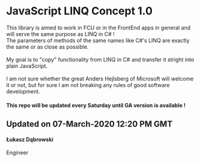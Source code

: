 # JavaScript LINQ Concept 1.0
This library is aimed to work in FCU or in the FrontEnd apps in general and will serve the same purpose as LINQ in C# ! \
The parameters of methods of the same names like C#'s LINQ are exactly the same or as close as possible. \
\
My goal is to "copy" functionality from LINQ in C# and transfer it stright into plain JavaScript. \
\
I am not sure whether the great Anders Hejlsberg of Microsoft will welcome it or not, but for sure I am not breaking any rules of good software development.

#### This repo will be updated every Saturday until GA version is available !

## Updated on 07-March-2020 12:20 PM GMT

#### Łukasz Dąbrowski
Engineer
